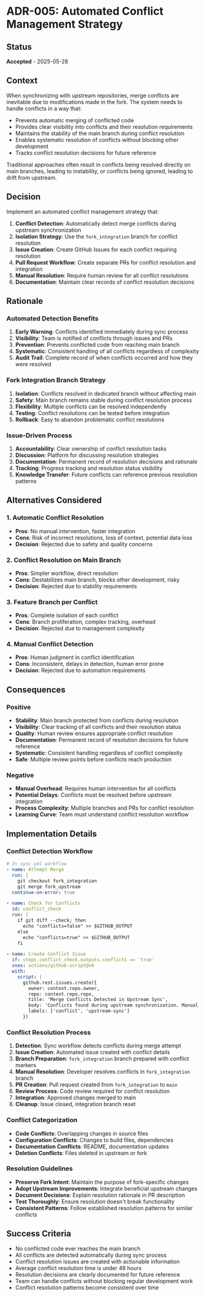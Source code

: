 # ADR-005: Automated Conflict Management Strategy

## Status
**Accepted** - 2025-05-28

## Context
When synchronizing with upstream repositories, merge conflicts are inevitable due to modifications made in the fork. The system needs to handle conflicts in a way that:

- Prevents automatic merging of conflicted code
- Provides clear visibility into conflicts and their resolution requirements
- Maintains the stability of the main branch during conflict resolution
- Enables systematic resolution of conflicts without blocking other development
- Tracks conflict resolution decisions for future reference

Traditional approaches often result in conflicts being resolved directly on main branches, leading to instability, or conflicts being ignored, leading to drift from upstream.

## Decision
Implement an automated conflict management strategy that:

1. **Conflict Detection**: Automatically detect merge conflicts during upstream synchronization
2. **Isolation Strategy**: Use the `fork_integration` branch for conflict resolution
3. **Issue Creation**: Create GitHub Issues for each conflict requiring resolution
4. **Pull Request Workflow**: Create separate PRs for conflict resolution and integration
5. **Manual Resolution**: Require human review for all conflict resolutions
6. **Documentation**: Maintain clear records of conflict resolution decisions

## Rationale

### Automated Detection Benefits
1. **Early Warning**: Conflicts identified immediately during sync process
2. **Visibility**: Team is notified of conflicts through issues and PRs
3. **Prevention**: Prevents conflicted code from reaching main branch
4. **Systematic**: Consistent handling of all conflicts regardless of complexity
5. **Audit Trail**: Complete record of when conflicts occurred and how they were resolved

### Fork Integration Branch Strategy
1. **Isolation**: Conflicts resolved in dedicated branch without affecting main
2. **Safety**: Main branch remains stable during conflict resolution process
3. **Flexibility**: Multiple conflicts can be resolved independently
4. **Testing**: Conflict resolutions can be tested before integration
5. **Rollback**: Easy to abandon problematic conflict resolutions

### Issue-Driven Process
1. **Accountability**: Clear ownership of conflict resolution tasks
2. **Discussion**: Platform for discussing resolution strategies
3. **Documentation**: Permanent record of resolution decisions and rationale
4. **Tracking**: Progress tracking and resolution status visibility
5. **Knowledge Transfer**: Future conflicts can reference previous resolution patterns

## Alternatives Considered

### 1. Automatic Conflict Resolution
- **Pros**: No manual intervention, faster integration
- **Cons**: Risk of incorrect resolutions, loss of context, potential data loss
- **Decision**: Rejected due to safety and quality concerns

### 2. Conflict Resolution on Main Branch
- **Pros**: Simpler workflow, direct resolution
- **Cons**: Destabilizes main branch, blocks other development, risky
- **Decision**: Rejected due to stability requirements

### 3. Feature Branch per Conflict
- **Pros**: Complete isolation of each conflict
- **Cons**: Branch proliferation, complex tracking, overhead
- **Decision**: Rejected due to management complexity

### 4. Manual Conflict Detection
- **Pros**: Human judgment in conflict identification
- **Cons**: Inconsistent, delays in detection, human error prone
- **Decision**: Rejected due to automation requirements

## Consequences

### Positive
- **Stability**: Main branch protected from conflicts during resolution
- **Visibility**: Clear tracking of all conflicts and their resolution status
- **Quality**: Human review ensures appropriate conflict resolution
- **Documentation**: Permanent record of resolution decisions for future reference
- **Systematic**: Consistent handling regardless of conflict complexity
- **Safe**: Multiple review points before conflicts reach production

### Negative
- **Manual Overhead**: Requires human intervention for all conflicts
- **Potential Delays**: Conflicts must be resolved before upstream integration
- **Process Complexity**: Multiple branches and PRs for conflict resolution
- **Learning Curve**: Team must understand conflict resolution workflow

## Implementation Details

### Conflict Detection Workflow
```yaml
# In sync.yml workflow
- name: Attempt Merge
  run: |
    git checkout fork_integration
    git merge fork_upstream
  continue-on-error: true

- name: Check for Conflicts
  id: conflict_check
  run: |
    if git diff --check; then
      echo "conflicts=false" >> $GITHUB_OUTPUT
    else
      echo "conflicts=true" >> $GITHUB_OUTPUT
    fi

- name: Create Conflict Issue
  if: steps.conflict_check.outputs.conflicts == 'true'
  uses: actions/github-script@v6
  with:
    script: |
      github.rest.issues.create({
        owner: context.repo.owner,
        repo: context.repo.repo,
        title: 'Merge Conflicts Detected in Upstream Sync',
        body: 'Conflicts found during upstream synchronization. Manual resolution required.',
        labels: ['conflict', 'upstream-sync']
      })
```

### Conflict Resolution Process
1. **Detection**: Sync workflow detects conflicts during merge attempt
2. **Issue Creation**: Automated issue created with conflict details
3. **Branch Preparation**: `fork_integration` branch prepared with conflict markers
4. **Manual Resolution**: Developer resolves conflicts in `fork_integration` branch
5. **PR Creation**: Pull request created from `fork_integration` to `main`
6. **Review Process**: Code review required for conflict resolution
7. **Integration**: Approved changes merged to main
8. **Cleanup**: Issue closed, integration branch reset

### Conflict Categorization
- **Code Conflicts**: Overlapping changes in source files
- **Configuration Conflicts**: Changes to build files, dependencies
- **Documentation Conflicts**: README, documentation updates
- **Deletion Conflicts**: Files deleted in upstream or fork

### Resolution Guidelines
- **Preserve Fork Intent**: Maintain the purpose of fork-specific changes
- **Adopt Upstream Improvements**: Integrate beneficial upstream changes
- **Document Decisions**: Explain resolution rationale in PR description
- **Test Thoroughly**: Ensure resolution doesn't break functionality
- **Consistent Patterns**: Follow established resolution patterns for similar conflicts

## Success Criteria
- No conflicted code ever reaches the main branch
- All conflicts are detected automatically during sync process
- Conflict resolution issues are created with actionable information
- Average conflict resolution time is under 48 hours
- Resolution decisions are clearly documented for future reference
- Team can handle conflicts without blocking regular development work
- Conflict resolution patterns become consistent over time